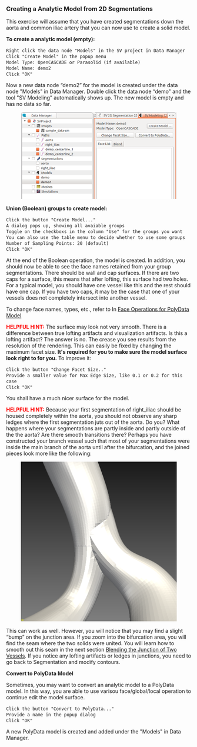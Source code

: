 ### Creating a Analytic Model from 2D Segmentations ###

This exercise will assume that you have created segmentations down the aorta and common iliac artery that you can now use to create a solid model.
 
**To create a analytic model (empty):**

	Right click the data node "Models" in the SV project in Data Manager
	Click "Create Model" in the popup menu
	Model Type: OpenCASCADE or Parasolid (if available)
	Model Name: demo2
	Click "OK"

Now a new data node “demo2” for the model is created under the data node "Models" in Data Manager. Double click the data node “demo" and the tool "SV Modeling” automatically shows up. The new model is empty and has no data so far. 

<figure>
  <img class="svImg svImgMd"  src="documentation/modeling/imgs/analytic/emptymodelanalytic.png"> 
  <figcaption class="svCaption" ></figcaption>
</figure>

**Union (Boolean) groups to create model:**

	Click the button "Create Model..."
	A dialog pops up, showing all avaiable groups
	Toggle on the checkboxs in the column "Use" for the groups you want
	You can also use the table menu to decide whether to use some groups 
	Number of Sampling Points: 20 (default)
	Click "OK"

At the end of the Boolean operation, the model is created. In addition, you should now be able to see the face names retained from your group segmentations. There should be wall and cap surfaces. If there are two caps for a surface, this means that after lofting, this surface had two holes. For a typical model, you should have one vessel like this and the rest should have one cap. If you have two caps, it may be the case that one of your vessels does not completely intersect into another vessel.

To change face names, types, etc., refer to In [Face Operations for PolyData Model](#modelingPolyDataFaces)

<font color="red">**HELPFUL HINT:** </font> The surface may look not very smooth. There is a difference between true lofting artifacts and visualization artifacts. Is this a lofting artifact? The answer is no. The crease you see results from the resolution of the rendering. This can easily be fixed by changing the maximum facet size.  **It's required for you to make sure the model surface look right to for you.** To improve it:

	Click the button "Change Facet Size.."
	Provide a smaller value for Max Edge Size, like 0.1 or 0.2 for this case
	Click "OK"

You shall have a much nicer surface for the model.

<font color="red">**HELPFUL HINT:** </font>
Because your first segmentation of right\_iliac should be housed completely within the aorta, you should not observe any sharp ledges where the first segmentation juts out of the aorta. Do you? What happens where your segmentations are partly inside and partly outside of the the aorta? Are there smooth transitions there? Perhaps you have constructed your branch vessel such that most of your segmentations were inside the main branch of the aorta until after the bifurcation, and the joined pieces look more like the following:

<figure>
  <img class="svImg svImgSm"  src="documentation/modeling/imgs/analytic/junction.png"> 
  <figcaption class="svCaption" ></figcaption>
</figure>

This can work as well. However, you will notice that you may find a slight “bump” on the junction area. If you zoom into the bifurcation area, you will find the seam where the two solids were united. You will learn how to smooth out this seam in the next section [Blending the Junction of Two Vessels](#modelingBlendingAnalytic). If you notice any lofting artifacts or ledges in junctions, you need to go back to Segmentation and modify contours.

**Convert to PolyData Model**

Sometimes, you may want to convert an analytic model to a PolyData model. In this way, you are able to use varisou face/global/local operation to continue edit the model surface.

	Click the button "Convert to PolyData..."
	Provide a name in the popup dialog
	Click "OK"

A new PolyData model is created and added under the "Models" in Data Manager.



